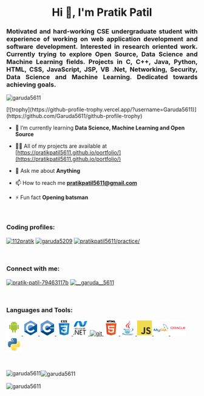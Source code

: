 <h1 align="center">Hi 👋, I'm Pratik Patil</h1>
<h3 align="justify">Motivated and hard-working CSE undergraduate student with experience of working on web application development and software development. Interested in research oriented work. Currently trying to explore Open Source, Data Science and Machine Learning fields. Projects in C, C++, Java, Python, HTML, CSS, JavaScript, JSP, VB .Net, Networking, Security, Data Science and Machine Learning. Dedicated towards achieving goals.</h3>

<p align="left"> <img src="https://komarev.com/ghpvc/?username=garuda5611&label=Profile%20views&color=0e75b6&style=flat" alt="garuda5611" /> </p>

<p align="left">[![trophy](https://github-profile-trophy.vercel.app/?username=Garuda5611)](https://github.com/Garuda5611/github-profile-trophy)</p>

- 🌱 I’m currently learning **Data Science, Machine Learning and Open Source**

- 👨‍💻 All of my projects are available at [https://pratikpatil5611.github.io/portfolio/](https://pratikpatil5611.github.io/portfolio/)

- 💬 Ask me about **Anything**

- 📫 How to reach me **pratikpatil5611@gmail.com**

- ⚡ Fun fact **Opening batsman**
<br/>
<h3 align="left">Coding profiles:</h3>
<p align="left">
<a href="https://www.hackerrank.com/112pratik" target="blank"><img align="center" src="https://raw.githubusercontent.com/rahuldkjain/github-profile-readme-generator/master/src/images/icons/Social/hackerrank.svg" alt="112pratik" height="30" width="40" /></a>
<a href="https://www.leetcode.com/garuda5209" target="blank"><img align="center" src="https://raw.githubusercontent.com/rahuldkjain/github-profile-readme-generator/master/src/images/icons/Social/leet-code.svg" alt="garuda5209" height="30" width="40" /></a>
<a href="https://auth.geeksforgeeks.org/user/pratikpatil5611/practice/" target="blank"><img align="center" src="https://raw.githubusercontent.com/rahuldkjain/github-profile-readme-generator/master/src/images/icons/Social/geeks-for-geeks.svg" alt="pratikpatil5611/practice/" height="30" width="40" /></a>
</p>
<br/>
<h3 align="left">Connect with me:</h3>
<p align="left">
<a href="https://linkedin.com/in/pratik-patil-79463117b" target="blank"><img align="center" src="https://raw.githubusercontent.com/rahuldkjain/github-profile-readme-generator/master/src/images/icons/Social/linked-in-alt.svg" alt="pratik-patil-79463117b" height="30" width="40" /></a>
<a href="https://instagram.com/__garuda__5611" target="blank"><img align="center" src="https://raw.githubusercontent.com/rahuldkjain/github-profile-readme-generator/master/src/images/icons/Social/instagram.svg" alt="__garuda__5611" height="30" width="40" /></a>
</p>
<br/>
<h3 align="left">Languages and Tools:</h3>
<p align="left"> <a href="https://developer.android.com" target="_blank"> <img src="https://raw.githubusercontent.com/devicons/devicon/master/icons/android/android-original-wordmark.svg" alt="android" width="40" height="40"/> </a> <a href="https://www.cprogramming.com/" target="_blank"> <img src="https://raw.githubusercontent.com/devicons/devicon/master/icons/c/c-original.svg" alt="c" width="40" height="40"/> </a> <a href="https://www.w3schools.com/cpp/" target="_blank"> <img src="https://raw.githubusercontent.com/devicons/devicon/master/icons/cplusplus/cplusplus-original.svg" alt="cplusplus" width="40" height="40"/> </a> <a href="https://www.w3schools.com/css/" target="_blank"> <img src="https://raw.githubusercontent.com/devicons/devicon/master/icons/css3/css3-original-wordmark.svg" alt="css3" width="40" height="40"/> </a> <a href="https://dotnet.microsoft.com/" target="_blank"> <img src="https://raw.githubusercontent.com/devicons/devicon/master/icons/dot-net/dot-net-original-wordmark.svg" alt="dotnet" width="40" height="40"/> </a> <a href="https://git-scm.com/" target="_blank"> <img src="https://www.vectorlogo.zone/logos/git-scm/git-scm-icon.svg" alt="git" width="40" height="40"/> </a> <a href="https://www.w3.org/html/" target="_blank"> <img src="https://raw.githubusercontent.com/devicons/devicon/master/icons/html5/html5-original-wordmark.svg" alt="html5" width="40" height="40"/> </a> <a href="https://www.java.com" target="_blank"> <img src="https://raw.githubusercontent.com/devicons/devicon/master/icons/java/java-original.svg" alt="java" width="40" height="40"/> </a> <a href="https://developer.mozilla.org/en-US/docs/Web/JavaScript" target="_blank"> <img src="https://raw.githubusercontent.com/devicons/devicon/master/icons/javascript/javascript-original.svg" alt="javascript" width="40" height="40"/> </a> <a href="https://www.mysql.com/" target="_blank"> <img src="https://raw.githubusercontent.com/devicons/devicon/master/icons/mysql/mysql-original-wordmark.svg" alt="mysql" width="40" height="40"/> </a> <a href="https://www.oracle.com/" target="_blank"> <img src="https://raw.githubusercontent.com/devicons/devicon/master/icons/oracle/oracle-original.svg" alt="oracle" width="40" height="40"/> </a> <a href="https://www.python.org" target="_blank"> <img src="https://raw.githubusercontent.com/devicons/devicon/master/icons/python/python-original.svg" alt="python" width="40" height="40"/> </a> </p><br/>
<p><img align="left" src="https://github-readme-stats.vercel.app/api/top-langs?username=garuda5611&show_icons=true&locale=en&layout=compact" alt="garuda5611" /></p>
<p><img align="center" src="https://github-readme-stats.vercel.app/api?username=garuda5611&show_icons=true&locale=en" alt="garuda5611" /></p>
<p><img align="center" src="https://github-readme-streak-stats.herokuapp.com/?user=garuda5611&" alt="garuda5611" /></p>

